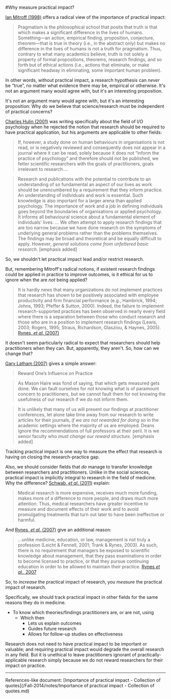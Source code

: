 #Why measure practical impact?

[Ian Mitroff (1998)](http://doi.org/10.1177/105649269871011) offers a radical view of the importance of practical impact:

>Pragmatism is the philosophical school that posits that truth is that which makes a significant difference in the lives of humans. Something—an action, empirical finding, proposition, conjecture, theorem—that is true in theory (i.e., in the abstract only) but makes no difference in the lives of humans is not a truth for pragmatism. Thus, contrary to what many academics believe, truth is not solely a property of formal propositions, theorems, research findings, and so forth but of ethical actions (i.e., actions that eliminate, or make significant headway in eliminating, some important human problem).

In other words, without practical impact, a research hypothesis can *never* be “true”, no matter what evidence there may be, empirical or otherwise.  It's not an argument many would agree with, but it's an interesting proposition.

It's not an argument many would agree with, but it's an interesting proposition: Why do we believe that science/research must be independent of practical concerns?

[Charles Hulin (2001)](http://doi.org/10.1111/1464-0597.00055) was writing specifically about the field of I/O psychology when he rejected the notion that research should be required to have practical application, but his arguments are applicable to other fields:

>If, however, a study done on human behaviours in organisations is not read, or is negatively reviewed and consequently does not appear in a journal where it can be read, solely because it does not “inform the practice of psychology” and therefore should not be published, we fetter scientific researchers with the goals of practitioners, goals irrelevant to research.…

>Research and publications with the potential to contribute to an understanding of so fundamental an aspect of our lives as work should be unencumbered by a requirement that they inform practice. An understanding of individuals and work is essential. Such knowledge is also important for a larger arena than applied psychology. The importance of work and a job in defining individuals goes beyond the boundaries of organisations or applied psychology. It informs all behavioural science about a fundamental element of individuals' lives. … We often attempt to apply research findings that are too narrow because we have done research on the symptoms of underlying general problems rather than the problems themselves. The findings may be broad and theoretical and be equally difficult to apply. However, *general solutions come from unfettered basic research*. [emphasis added]

So, we shouldn't let practical impact lead and/or restrict research.

But, remembering Mitroff's radical notions, if existent research findings could be applied in practice to improve outcomes, is it ethical for us to ignore when the are *not* being applied?

>It is hardly news that many organizations do not implement practices that research has shown to be positively associated with employee productivity and firm financial performance (e.g., Hambrick, 1994; Johns, 1993; Pfeffer & Sutton, 2000). Indeed, the failure to implement research-supported practices has been observed in nearly every field where there is a separation between those who conduct research and those who are in a position to implement research findings (Lewis, 2003; Rogers, 1995; Straus, Richardson, Glasziou, & Haynes, 2005).  [Rynes, *et al.* (2007)](http://doi.org/10.5465/AMJ.2007.27151939)

It doesn't seem particularly radical to expect that researchers should help practitioners when they can.  But, apparently, they aren't.  So, how can we change that?

[Gary Latham (2007)](http://doi.org/10.5465/AMJ.2007.27153899) gives a simple answer:

>Reward One’s Influence on Practice

>As Mason Haire was fond of saying, that which gets measured gets done. We can fault ourselves for not knowing what is of paramount concern to practitioners, but we cannot fault them for not knowing the usefulness of our research if we do not inform them.

>It is unlikely that many of us will present our findings at practitioner conferences, let alone take time away from our research to write articles for their journals, *if we are not rewarded for doing so* in the academic settings where the majority of us are employed. Deans ignore the recommendations of full professors at their peril. It is we senior faculty who *must change our reward structure*. [emphasis added]

Tracking practical impact is one way to measure the effect that research is having on closing the research-practice gap.

Also, we should consider fields that *do* manage to transfer knowledge between researchers and practitioners.  Unlike in the social sciences, practical impact is implicitly integral to research in the field of medicine.  Why the difference?  [Schwab, *et al.* (2011)](http://doi.org/10.1287/orsc.1100.0557) explain:

>Medical research is more expensive, receives much more funding, makes more of a difference to more people, and draws much more attention. Thus, medical researchers have greater incentive to measure and document effects of their work and to avoid promulgating treatments that turn out later to have been ineffective or harmful.

And [Rynes, *et al.* (2007)](http://doi.org/10.5465/AMJ.2007.27151939) give an additional reason:

>…unlike medicine, education, or law, management is not truly a profession (Leicht & Fennell, 2001; Trank & Rynes, 2003). As such, there is no requirement that managers be exposed to scientific knowledge about management, that they pass examinations in order to become licensed to practice, or that they pursue continuing education in order to be allowed to maintain their practice.  [Rynes *et al.*, 2007](http://doi.org/10.5465/AMJ.2007.27151939)

So, to *increase* the practical impact of research, you *measure* the practical impact of research.

Specifically, we should track practical impact in other fields for the same reasons they do in medicine.

* To know which theories/findings practitioners are, or are not, using
  * Which then
    * Lets us explain outcomes
    * Guides future research
    * Allows for follow-up studies on effectiveness

Research does not need to have practical impact to be important or valuable; and requiring practical impact would degrade the overall research in any field.  But it is unethical to leave practitioners ignorant of practically-applicable research simply because we do not reward researchers for their impact on practice.

----

References-like document: [Importance of practical impact - Collection of quotes](/Fall-2014/notes/Importance of practical impact - Collection of quotes.md)




